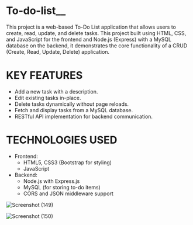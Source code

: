 # To-do-list__
This project is a web-based To-Do List application that allows users to create, read, update, and delete tasks.
 This project built using HTML, CSS, and JavaScript for the frontend and Node.js (Express) with a MySQL database on the backend, it demonstrates the core functionality of a CRUD (Create, Read, Update, Delete) application.
 # KEY FEATURES
 - Add a new task with a description.
 - Edit existing tasks in-place.
 - Delete tasks dynamically without page reloads.
 - Fetch and display tasks from a MySQL database.
 - RESTful API implementation for backend communication.
# TECHNOLOGIES USED
- Frontend:
  - HTML5, CSS3 (Bootstrap for styling)
  - JavaScript
- Backend:
  - Node.js with Express.js
  - MySQL (for storing to-do items)
  - CORS and JSON middleware support 

![Screenshot (149)](https://github.com/user-attachments/assets/5d053c3b-8c1c-41b0-898f-219397d26bfd)

![Screenshot (150)](https://github.com/user-attachments/assets/b06b56eb-e327-4e44-9bc5-ab0c657e74ae)


